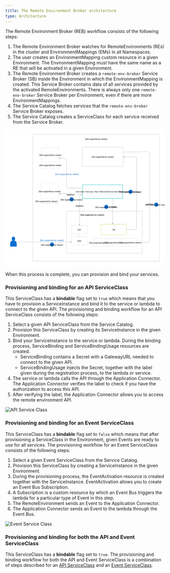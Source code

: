 ```yaml
---
title: The Remote Environment Broker architecture
type: Architecture
---
```


The Remote Environment Broker (REB) workflow consists of the following steps:

1. The Remote Environment Broker watches for RemoteEnvironments (REs) in the cluster and EnvironmentMappings (EMs) in all Namespaces.
2. The user creates an EnvironmentMapping custom resource in a given Environment. The EnvironmentMapping must have the same name as a RE that will be activated in a given Environment.
3. The Remote Environment Broker creates a `remote-env-broker` Service Broker (SB) inside the Environment in which the EnvironmentMapping is created. This Service Broker contains data of all services provided by the activated RemoteEnvironments. There is always only one `remote-env-broker` Service Broker per Environment, even if there are more EnvironmentMappings.
4. The Service Catalog fetches services that the `remote-env-broker` Service Broker exposes.
5. The Service Catalog creates a ServiceClass for each service received from the Service Broker.

![REB architecture](assets/001-REB-architecture.svg)

When this process is complete, you can provision and bind your services.

### Provisioning and binding for an API ServiceClass

This ServiceClass has a **bindable** flag set to `true` which means that you have to provision a ServiceInstance and bind it to the service or lambda to connect to the given API. The provisioning and binding workflow for an API ServiceClass consists of the following steps:
1. Select a given API ServiceClass from the Service Catalog.
2. Provision this ServiceClass by creating its ServiceInstance in the given Environment.
3. Bind your ServiceInstance to the service or lambda. During the binding process, ServiceBinding and ServiceBindingUsage resources are created.
    * ServiceBinding contains a Secret with a GatewayURL needed to connect to the given API.
    * ServiceBindingUsage injects the Secret, together with the label given during the registration process, to the lambda or service.
4. The service or lambda calls the API through the Application Connector. The Application Connector verifies the label to check if you have the authorization to access this API.
5. After verifying the label, the Application Connector allows you to access the remote environment API.

![API Service Class](assets/003-REB-API-service-class.png)

### Provisioning and binding for an Event ServiceClass

This ServiceClass has a **bindable** flag set to `false` which means that after provisioning a ServiceClass in the Environment, given Events are ready to use for all services. The provisioning workflow for an Event ServiceClass consists of the following steps:
1. Select a given Event ServiceClass from the Service Catalog.
2. Provision this ServiceClass by creating a ServiceInstance in the given Environment.
3. During the provisioning process, the EventActivation resource is created together with the ServiceInstance. EventActivation allows you to create an Event Bus Subscription.
4. A Subscription is a custom resource by which an Event Bus triggers the lambda for a particular type of Event in this step.
5. The RemoteEnvironment sends an Event to the Application Connector.
6. The Application Connector sends an Event to the lambda through the Event Bus.


![Event Service Class](assets/004-REB-event-service-class.png)

### Provisioning and binding for both the API and Event ServiceClass

This ServiceClass has a **bindable** flag set to `true`.
The provisioning and binding workflow for both the API and Event ServiceClass is a combination of steps described for an [API ServiceClass](#provisioning-and-binding-for-an-api-serviceclass) and an [Event ServiceClass](#provisioning-and-binding-for-an-event-serviceclass).
